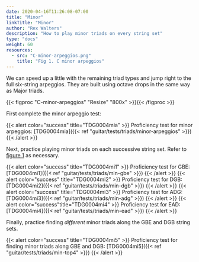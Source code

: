 ```yaml
---
date: 2020-04-16T11:26:08-07:00
title: "Minor"
linkTitle: "Minor"
author: "Rex Walters"
description: "How to play minor triads on every string set"
type: "docs"
weight: 60
resources:
  - src: "C-minor-arpeggios.png"
    title: "Fig 1. C minor arpeggios"
---
```


We can speed up a little with the remaining triad types and jump right to the full six-string arpeggios. They are built using octave drops in the same way as Major triads.

{{< figproc "C-minor-arpeggios" "Resize" "800x" >}}{{< /figproc >}}

First complete the minor arpeggio test:

{{< alert color="success" title="TDG0004mia" >}}
Proficiency test for minor arpeggios: [TDG0004mia]({{< ref "guitar/tests/triads/minor-arpeggios" >}})
{{< /alert >}}

Next, practice playing minor triads on each successive string set. Refer to [figure 1](#C-minor-arpeggios) as necessary.

{{< alert color="success" title="TDG0004mi1" >}}
Proficiency test for GBE: [TDG0004mi1]({{< ref "guitar/tests/triads/min-gbe" >}})
{{< /alert >}}
{{< alert color="success" title="TDG0004mi2" >}}
Proficiency test for DGB: [TDG0004mi2]({{< ref "guitar/tests/triads/min-dgb" >}})
{{< /alert >}}
{{< alert color="success" title="TDG0004mi3" >}}
Proficiency test for ADG: [TDG0004mi3]({{< ref "guitar/tests/triads/min-adg" >}})
{{< /alert >}}
{{< alert color="success"title="TDG0004mi4"  >}}
Proficiency test for EAD: [TDG0004mi4]({{< ref "guitar/tests/triads/min-ead" >}})
{{< /alert >}}

Finally, practice finding *different* minor triads along the GBE and DGB string sets.

{{< alert color="success" title="TDG0004mi5" >}}
Proficiency test for finding minor triads along GBE and DGB: [TDG0004mi5]({{< ref "guitar/tests/triads/min-top4" >}})
{{< /alert >}}
